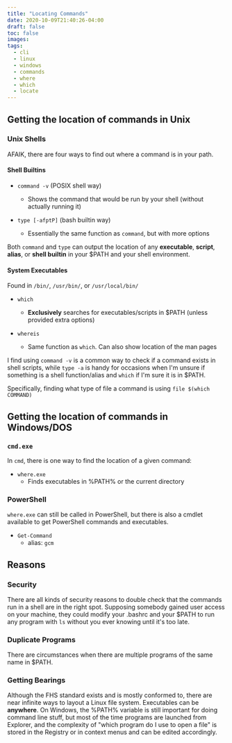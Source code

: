 ```yaml
---
title: "Locating Commands"
date: 2020-10-09T21:40:26-04:00
draft: false
toc: false
images:
tags:
  - cli
  - linux
  - windows
  - commands
  - where
  - which
  - locate
---
```


## Getting the location of commands in Unix

### Unix Shells

AFAIK, there are four ways to find out where a command is in your path.

#### Shell Builtins

- `command -v` (POSIX shell way)

  - Shows the command that would be run by your shell (without actually running it)

- `type [-afptP]` (bash builtin way)

  - Essentially the same function as `command`, but with more options

Both `command` and `type` can output the location of any **executable**,
**script**, **alias**, or **shell builtin** in your \$PATH and your shell
environment.

#### System Executables

Found in `/bin/`, `/usr/bin/`, or `/usr/local/bin/`

- `which`

  - **Exclusively** searches for executables/scripts in \$PATH (unless provided
    extra options)

- `whereis`

  - Same function as `which`. Can also show location of the man pages

I find using `command -v` is a common way to check if a command exists
in shell scripts, while `type -a` is handy for occasions when I'm unsure if
something is a shell function/alias and `which` if I'm sure it is in \$PATH.

Specifically, finding what type of file a command is using `file $(which COMMAND)`

## Getting the location of commands in Windows/DOS

### `cmd.exe`

In `cmd`, there is one way to find the location of a given command:

- `where.exe`
  - Finds executables in %PATH% or the current directory

### PowerShell

`where.exe` can still be called in PowerShell, but there is also a cmdlet
available to get PowerShell commands and executables.

- `Get-Command`
  - alias: `gcm`

## Reasons

### Security

There are all kinds of security reasons to double check that the commands run
in a shell are in the right spot. Supposing somebody gained user access on your
machine, they could modify your .bashrc and your \$PATH to run any program with
`ls` without you ever knowing until it's too late.

### Duplicate Programs

There are circumstances when there are multiple programs of the same name in
\$PATH.

### Getting Bearings

Although the FHS standard exists and is mostly conformed to, there are near
infinite ways to layout a Linux file system. Executables can be **anywhere**.
On Windows, the %PATH% variable is still important for doing command line stuff,
but most of the time programs are launched from Explorer, and the complexity
of "which program do I use to open a file" is stored in the Registry or in
context menus and can be edited accordingly.
